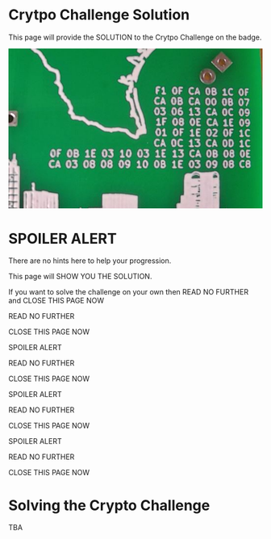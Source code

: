 # Crytpo Challenge Solution

This page will provide the SOLUTION to the Crytpo Challenge on the badge.

![Crypto Challenge](images/badge_crypto_challenge.jpg)

# SPOILER ALERT

There are no hints here to help your progression.

This page will SHOW YOU THE SOLUTION.

If you want to solve the challenge on your own then READ NO FURTHER and CLOSE THIS PAGE NOW

READ NO FURTHER

CLOSE THIS PAGE NOW

SPOILER ALERT

READ NO FURTHER

CLOSE THIS PAGE NOW

SPOILER ALERT

READ NO FURTHER

CLOSE THIS PAGE NOW

SPOILER ALERT

READ NO FURTHER

CLOSE THIS PAGE NOW

# Solving the Crypto Challenge

TBA
